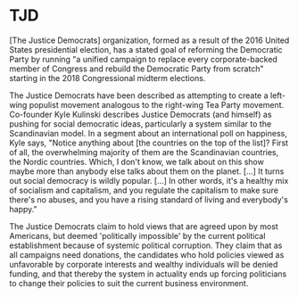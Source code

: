 # TJD

[The Justice Democrats] organization, formed as a result of the 2016 United States presidential election, has a stated goal of reforming the Democratic Party by running "a unified campaign to replace every corporate-backed member of Congress and rebuild the Democratic Party from scratch" starting in the 2018 Congressional midterm elections.

The Justice Democrats have been described as attempting to create a left-wing populist movement analogous to the right-wing Tea Party movement. Co-founder Kyle Kulinski describes Justice Democrats (and himself) as pushing for social democratic ideas, particularly a system similar to the Scandinavian model. In a segment about an international poll on happiness, Kyle says, "Notice anything about [the countries on the top of the list]? First of all, the overwhelming majority of them are the Scandinavian countries, the Nordic countries. Which, I don't know, we talk about on this show maybe more than anybody else talks about them on the planet. [...] It turns out social democracy is wildly popular. [...] In other words, it's a healthy mix of socialism and capitalism, and you regulate the capitalism to make sure there's no abuses, and you have a rising standard of living and everybody's happy."

The Justice Democrats claim to hold views that are agreed upon by most Americans, but deemed 'politically impossible' by the current political establishment because of systemic political corruption. They claim that as all campaigns need donations, the candidates who hold policies viewed as unfavorable by corporate interests and wealthy individuals will be denied funding, and that thereby the system in actuality ends up forcing politicians to change their policies to suit the current business environment.














